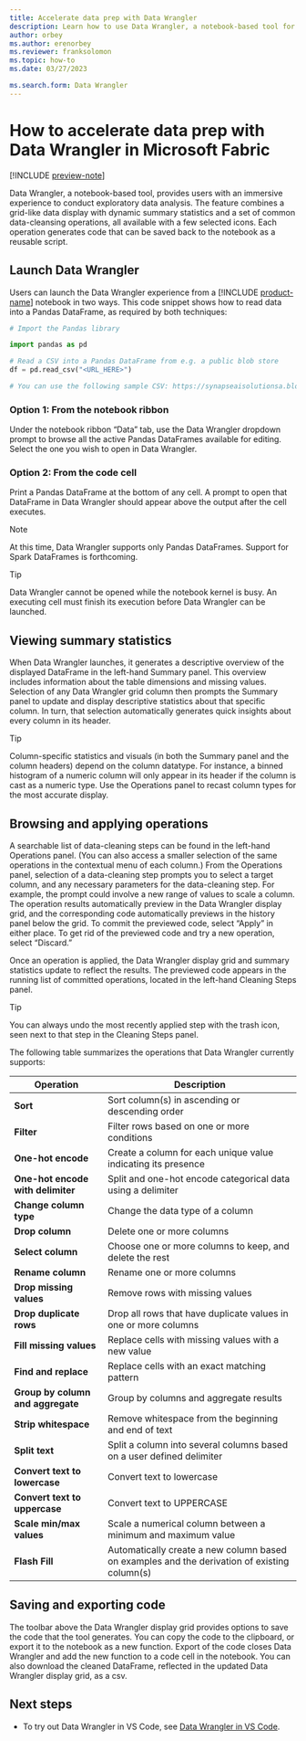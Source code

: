 ```yaml
---
title: Accelerate data prep with Data Wrangler
description: Learn how to use Data Wrangler, a notebook-based tool for exploring data and generating code to transform it.
author: orbey
ms.author: erenorbey
ms.reviewer: franksolomon
ms.topic: how-to
ms.date: 03/27/2023

ms.search.form: Data Wrangler
---
```


# How to accelerate data prep with Data Wrangler in Microsoft Fabric

[!INCLUDE [preview-note](../includes/preview-note.md)]

Data Wrangler, a notebook-based tool, provides users with an immersive experience to conduct exploratory data analysis. The feature combines a grid-like data display with dynamic summary statistics and a set of common data-cleansing operations, all available with a few selected icons. Each operation generates code that can be saved back to the notebook as a reusable script.

## Launch Data Wrangler

Users can launch the Data Wrangler experience from a [!INCLUDE [product-name](../includes/product-name.md)] notebook in two ways. This code snippet shows how to read data into a Pandas DataFrame, as required by both techniques:

```Python
# Import the Pandas library

import pandas as pd

# Read a CSV into a Pandas DataFrame from e.g. a public blob store
df = pd.read_csv("<URL_HERE>")

# You can use the following sample CSV: https://synapseaisolutionsa.blob.core.windows.net/public/Credit_Card_Fraud_Detection/creditcard.csv
```

### Option 1: From the notebook ribbon

Under the notebook ribbon “Data” tab, use the Data Wrangler dropdown prompt to browse all the active Pandas DataFrames available for editing. Select the one you wish to open in Data Wrangler.

### Option 2: From the code cell

Print a Pandas DataFrame at the bottom of any cell. A prompt to open that DataFrame in Data Wrangler should appear above the output after the cell executes.

> [!NOTE]
> At this time, Data Wrangler supports only Pandas DataFrames. Support for Spark DataFrames is forthcoming.

> [!TIP]
> Data Wrangler cannot be opened while the notebook kernel is busy. An executing cell must finish its execution before Data Wrangler can be launched.

## Viewing summary statistics

When Data Wrangler launches, it generates a descriptive overview of the displayed DataFrame in the left-hand Summary panel. This overview includes information about the table dimensions and missing values. Selection of any Data Wrangler grid column then prompts the Summary panel to update and display descriptive statistics about that specific column. In turn, that selection automatically generates quick insights about every column in its header.

> [!TIP]
> Column-specific statistics and visuals (in both the Summary panel and the column headers) depend on the column datatype. For instance, a binned histogram of a numeric column will only appear in its header if the column is cast as a numeric type. Use the Operations panel to recast column types for the most accurate display.

## Browsing and applying operations

A searchable list of data-cleaning steps can be found in the left-hand Operations panel. (You can also access a smaller selection of the same operations in the contextual menu of each column.) From the Operations panel, selection of a data-cleaning step prompts you to select a target column, and any necessary parameters for the data-cleaning step. For example, the prompt could involve a new range of values to scale a column. The operation results automatically preview in the Data Wrangler display grid, and the corresponding code automatically previews in the history panel below the grid. To commit the previewed code, select “Apply” in either place. To get rid of the previewed code and try a new operation, select “Discard.”

Once an operation is applied, the Data Wrangler display grid and summary statistics update to reflect the results. The previewed code appears in the running list of committed operations, located in the left-hand Cleaning Steps panel.

> [!TIP]
> You can always undo the most recently applied step with the trash icon, seen next to that step in the Cleaning Steps panel.

The following table summarizes the operations that Data Wrangler currently supports:

| **Operation** | **Description** |
|---|---|
| **Sort** | Sort column(s) in ascending or descending order |
| **Filter** | Filter rows based on one or more conditions |
| **One-hot encode** | Create a column for each unique value indicating its presence |
| **One-hot encode with delimiter** | Split and one-hot encode categorical data using a delimiter |
| **Change column type** | Change the data type of a column |
| **Drop column** | Delete one or more columns |
| **Select column** | Choose one or more columns to keep, and delete the rest |
| **Rename column** | Rename one or more columns |
| **Drop missing values** | Remove rows with missing values |
| **Drop duplicate rows** | Drop all rows that have duplicate values in one or more columns |
| **Fill missing values** | Replace cells with missing values with a new value |
| **Find and replace** | Replace cells with an exact matching pattern |
| **Group by column and aggregate** | Group by columns and aggregate results |
| **Strip whitespace** | Remove whitespace from the beginning and end of text |
| **Split text** | Split a column into several columns based on a user defined delimiter |
| **Convert text to lowercase** | Convert text to lowercase |
| **Convert text to uppercase** | Convert text to UPPERCASE |
| **Scale min/max values** | Scale a numerical column between a minimum and maximum value |
| **Flash Fill** | Automatically create a new column based on examples and the derivation of existing column(s) |

## Saving and exporting code

The toolbar above the Data Wrangler display grid provides options to save the code that the tool generates. You can copy the code to the clipboard, or export it to the notebook as a new function. Export of the code closes Data Wrangler and add the new function to a code cell in the notebook. You can also download the cleaned DataFrame, reflected in the updated Data Wrangler display grid, as a csv.

## Next steps

- To try out Data Wrangler in VS Code, see [Data Wrangler in VS Code](https://aznb.azurewebsites.net/docs/vscode-data-wrangler/).
